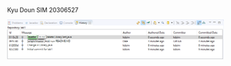 Kyu Doun SIM
20306527

![alt text](https://github.com/KyuDounSim/comp3111-labs/blob/master/lab1/history_111.PNG)
